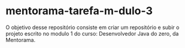 # mentorama-tarefa-m-dulo-3
O objetivo desse repositório consiste em criar um repositório e subir o projeto escrito no modulo 1 do curso: Desenvolvedor Java do zero, da Mentorama.
